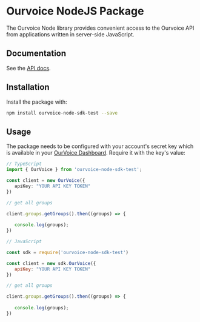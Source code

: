 # Ourvoice NodeJS Package 

The Ourvoice Node library provides convenient access to the Ourvoice API from
applications written in server-side JavaScript.

## Documentation

See the [API docs](https://api-docs.getourvoice.com/).

## Installation

Install the package with:

``` bash
npm install ourvoice-node-sdk-test --save
```

## Usage

The package needs to be configured with your account's secret key which is available in your [OurVoice Dashboard](https://app.getourvoice.com/developers/settings). Require it with the key's value:

``` ts
// TypeScript
import { OurVoice } from 'ourvoice-node-sdk-test';

const client = new OurVoice({
   apiKey: "YOUR API KEY TOKEN"
})

// get all groups

client.groups.getGroups().then((groups) => {
    
   console.log(groups);
})

```
``` js
// JavaScript

const sdk = require('ourvoice-node-sdk-test')

const client = new sdk.OurVoice({
   apiKey: "YOUR API KEY TOKEN"
})

// get all groups

client.groups.getGroups().then((groups) => {
    
   console.log(groups);
})

```
